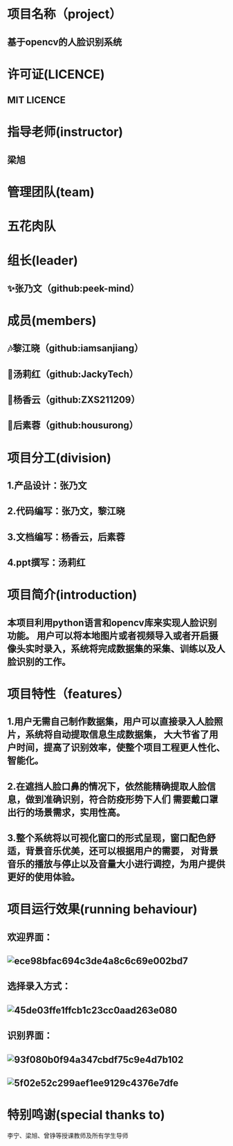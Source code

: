 # 项目名称（project）
基于opencv的人脸识别系统
---

# 许可证(LICENCE)
MIT LICENCE
---


# 指导老师(instructor)
梁旭
---

# 管理团队(team)
# 五花肉队


# 组长(leader)
✨张乃文（github:peek-mind）
---




# 成员(members)
🎶黎江晓（github:iamsanjiang）
---
🎠汤莉红（github:JackyTech）
---
🎀杨香云（github:ZXS211209）
---
🎈后素蓉（github:housurong）
---




# 项目分工(division)
1.产品设计：张乃文
---
2.代码编写：张乃文，黎江晓
---
3.文档编写：杨香云，后素蓉
---
4.ppt撰写：汤莉红
---




# 项目简介(introduction)
本项目利用python语言和opencv库来实现人脸识别功能。
用户可以将本地图片或者视频导入或者开启摄像头实时录入，系统将完成数据集的采集、训练以及人脸识别的工作。
---


# 项目特性（features）
1.用户无需自己制作数据集，用户可以直接录入人脸照片，系统将自动提取信息生成数据集，
大大节省了用户时间，提高了识别效率，使整个项目工程更人性化、智能化。
---
2.在遮挡人脸口鼻的情况下，依然能精确提取人脸信息，做到准确识别，符合防疫形势下人们
需要戴口罩出行的场景需求，实用性高。
---
3.整个系统将以可视化窗口的形式呈现，窗口配色舒适，背景音乐优美，还可以根据用户的需要，
对背景音乐的播放与停止以及音量大小进行调控，为用户提供更好的使用体验。
---
# 项目运行效果(running behaviour)

欢迎界面：
---
![ece98bfac694c3de4a8c6c69e002bd7](https://user-images.githubusercontent.com/94051420/176634653-8674db2c-7bc1-4a56-99f6-e015c9e19869.png)
---
选择录入方式：
---
![45de03ffe1ffcb1c23cc0aad263e080](https://user-images.githubusercontent.com/94051420/176633803-01b87a20-c5d9-48e3-8ddb-76f7c47a6b7e.png)
---
识别界面：
---
![93f080b0f94a347cbdf75c9e4d7b102](https://user-images.githubusercontent.com/94051420/176633868-6e4fd23d-0adb-47d3-a853-3dad86d927fa.png)
---
![5f02e52c299aef1ee9129c4376e7dfe](https://user-images.githubusercontent.com/94051420/176633894-2590ce04-365e-4763-a740-8eae14f7234a.png)
---

# 特别鸣谢(special thanks to)
李宁、梁旭、曾铮等授课教师及所有学生导师

